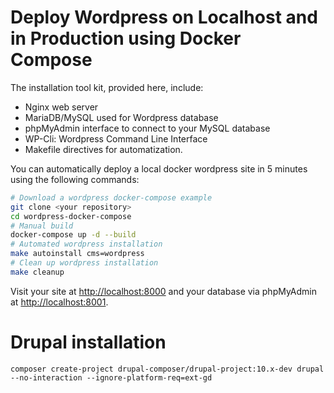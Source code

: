 # Deploy Wordpress on Localhost and in Production using Docker Compose

The installation tool kit, provided here, include:

- Nginx web server
- MariaDB/MySQL used for Wordpress database
- phpMyAdmin interface to connect to your MySQL database
- WP-Cli: Wordpress Command Line Interface
- Makefile directives for automatization.

You can automatically deploy a local docker wordpress site in 5 minutes
using the following commands:

```bash
# Download a wordpress docker-compose example
git clone <your repository>
cd wordpress-docker-compose
# Manual build
docker-compose up -d --build
# Automated wordpress installation
make autoinstall cms=wordpress
# Clean up wordpress installation
make cleanup
```

Visit your site at <http://localhost:8000> and your database via phpMyAdmin
at <http://localhost:8001>.

# Drupal installation

```
composer create-project drupal-composer/drupal-project:10.x-dev drupal --no-interaction --ignore-platform-req=ext-gd
```
